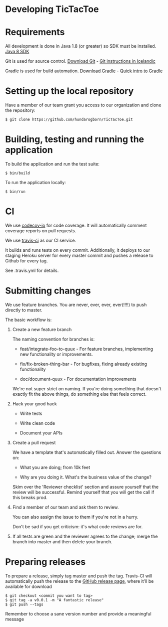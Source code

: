 Developing TicTacToe
====================

# Requirements

All development is done in Java 1.8 (or greater) so SDK must be installed.
[Java 8 SDK](http://www.oracle.com/technetwork/java/javase/downloads/jdk8-downloads-2133151.html)

Git is used for source control. [Download Git](https://git-scm.com/downloads) - 
[Git instructions in Icelandic](https://github.com/gaui/git)

Gradle is used for build automation. [Download Gradle](https://gradle.org/gradle-download/) - 
[Quick intro to Gradle](https://github.com/joningis/hugb_hello_world)


# Setting up the local repository

Have a member of our team grant you access to our organization and clone the repository:

```
$ git clone https://github.com/hundarogborn/TicTacToe.git
```

# Building, testing and running the application

To build the application and run the test suite:
```shell
$ bin/build 
```

To run the application locally:
```
$ bin/run
```

# CI

We use [codecov-io](https://codecov.io/gh/hundarogborn/TicTacToe) for code coverage.  It will
automatically comment coverage reports on pull requests.

We use [travis-ci](https://travis-ci.org/hundarogborn/TicTacToe) as our CI service.

It builds and runs tests on every commit.
Additionally, it deploys to our staging Heroku server for every master commit and pushes
a release to Github for every tag.

See .travis.yml for details.

# Submitting changes

We use feature branches.  You are never, ever, ever, ever(!!!!) to push directly to master.

The basic workflow is:

1. Create a new feature branch

   The naming convention for branches is:
   - feat/integrate-foo-to-quux - For feature branches, implementing new functionality or improvements.
   
   - fix/fix-broken-thing-bar - For bugfixes, fixing already existing functionality
   
   - doc/document-quux - For documentation improvements
   
   We're not super strict on naming.  If you're doing something that doesn't exactly fit the above things,
   do something else that feels correct.
   
2. Hack your good hack

   - Write tests
   
   - Write clean code
   
   - Document your APIs

3. Create a pull request

   We have a template that's automatically filled out.  Answer the questions on:
   
   - What you are doing; from 10k feet
   
   - Why are you doing it.  What's the business value of the change?
   
   Skim over the 'Reviewer checklist' section and assure yourself that the review will be successful.  Remind
   yourself that you will get the call if this breaks prod.
   
4. Find a member of our team and ask them to review.

   You can also assign the issue to them if you're not in a hurry.
   
   Don't be sad if you get criticism: it's what code reviews are for.
   
5. If all tests are green and the reviewer agrees to the change; merge the branch into master and then delete your branch.


# Preparing releases

To prepare a release, simply tag master and push the tag.
Travis-CI will automatically push the release to the [GitHub release page](https://github.com/hundarogborn/TicTacToe/releases), where it'll be available for download

```
$ git checkout <commit you want to tag>
$ git tag -a v0.0.1 -m "A fantastic release"
$ git push --tags
```

Remember to choose a sane version number and provide a meaningful message



